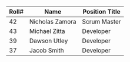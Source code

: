 | Roll# | Name | Position Title |
| --- | --- | --- |
| 42 | Nicholas Zamora | Scrum Master |
| 43 | Michael Zitta | Developer |
| 39 | Dawson Utley | Developer |
| 37 | Jacob Smith | Developer |
